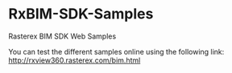 # RxBIM-SDK-Samples
Rasterex BIM SDK Web Samples


You can test the different samples online using the following link:<br>
http://rxview360.rasterex.com/bim.html
